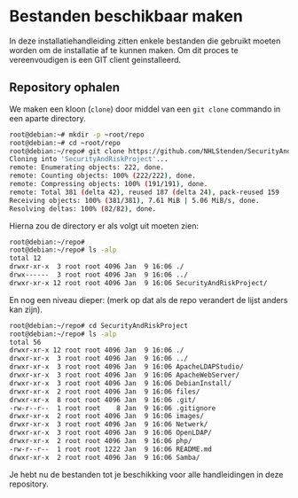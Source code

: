 # Bestanden beschikbaar maken
In deze installatiehandleiding zitten enkele bestanden die gebruikt moeten worden om de installatie af te kunnen maken.
Om dit proces te vereenvoudigen is een GIT client geinstalleerd.



## Repository ophalen
We maken een kloon (`clone`) door middel van een `git clone` commando in een aparte directory.

```bash
root@debian:~# mkdir -p ~root/repo
root@debian:~# cd ~root/repo
root@debian:~/repo# git clone https://github.com/NHLStenden/SecurityAndBCMProject
Cloning into 'SecurityAndRiskProject'...
remote: Enumerating objects: 222, done.
remote: Counting objects: 100% (222/222), done.
remote: Compressing objects: 100% (191/191), done.
remote: Total 381 (delta 42), reused 187 (delta 24), pack-reused 159
Receiving objects: 100% (381/381), 7.61 MiB | 5.06 MiB/s, done.
Resolving deltas: 100% (82/82), done.
```

Hierna zou de directory er als volgt uit moeten zien:

```bash
root@debian:~/repo# 
root@debian:~/repo# ls -alp
total 12
drwxr-xr-x  3 root root 4096 Jan  9 16:06 ./
drwx------  3 root root 4096 Jan  9 16:06 ../
drwxr-xr-x 12 root root 4096 Jan  9 16:06 SecurityAndRiskProject/
```

En nog een niveau dieper: (merk op dat als de repo verandert de lijst anders kan zijn).

```bash
root@debian:~/repo# cd SecurityAndRiskProject
root@debian:~/repo# ls -alp
total 56
drwxr-xr-x 12 root root 4096 Jan  9 16:06 ./
drwxr-xr-x  3 root root 4096 Jan  9 16:06 ../
drwxr-xr-x  3 root root 4096 Jan  9 16:06 ApacheLDAPStudio/
drwxr-xr-x  3 root root 4096 Jan  9 16:06 ApacheWebServer/
drwxr-xr-x  3 root root 4096 Jan  9 16:06 DebianInstall/
drwxr-xr-x  2 root root 4096 Jan  9 16:06 files/
drwxr-xr-x  8 root root 4096 Jan  9 16:06 .git/
-rw-r--r--  1 root root    8 Jan  9 16:06 .gitignore
drwxr-xr-x  2 root root 4096 Jan  9 16:06 images/
drwxr-xr-x  3 root root 4096 Jan  9 16:06 Netwerk/
drwxr-xr-x  3 root root 4096 Jan  9 16:06 OpenLDAP/
drwxr-xr-x  2 root root 4096 Jan  9 16:06 php/
-rw-r--r--  1 root root 1222 Jan  9 16:06 README.md
drwxr-xr-x  2 root root 4096 Jan  9 16:06 Samba/

```

Je hebt nu de bestanden tot je beschikking voor alle handleidingen in deze repository.
